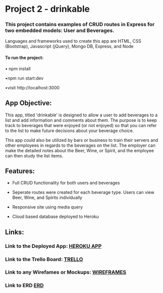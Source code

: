 # Project 2 - drinkable

### This project contains examples of CRUD routes in Express for two embedded models: User and Beverages.

Languages and frameworks used to create this app are HTML, CSS (Bootstrap), Javascript (jQuery), Mongo DB, Express, and Node


#### To run the project:

• npm install

•npm run start:dev

•visit http://localhost:3000

## App Objective:
This app, titled 'drinkable' is designed to allow a user to add beverages to a list and add information and comments about them. The purpose is to keep track to beverages that were enjoyed (or not enjoyed) so that you can refer to the list to make future decisions about your beverage choice.

This app could also be utilized by bars or business to train their servers and other employees in regards to the beverages on the list. The employer can make the detailed notes about the Beer, Wine, or Spirit, and the employee can then study the list items.

## Features:


* Full CRUD functionality for both users and beverages

* Seperate routes were created for each beverage type.     Users can view Beer, Wine, and Spirits individually

* Responsive site using media query

* Cloud based database deployed to Heroku

## Links:

### Link to the Deployed App: [HEROKU APP](http:drinkable.herokuapp.com)

### Link to the Trello Board: [TRELLO](https://trello.com/b/ImadGOT3/unit-2-crud-app)

### Link to any Wirefames or Mockups: [WIREFRAMES](https://docs.google.com/document/d/1ZDzksAXae1sdxv6gqMqbq6EzQbOmncKHw590cwXp3NU/edit?usp=sharing)

### Link to ERD [ERD](http://i.imgur.com/QZGGrYt.jpg)